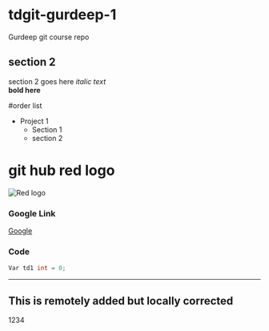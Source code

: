 # tdgit-gurdeep-1
Gurdeep git course repo

## section 2
section 2 goes here
*italic text* <br/>
**bold here**

#order list
* Project 1
    * Section 1
    * section 2

# git hub red logo
![Red logo](https://www.vision-et-cognition.com/wp-content/uploads/2017/10/github.png)

### Google Link
[Google](http://google.com)

### Code
``` C#
Var td1 int = 0;
```
-----------------------------------------
This is remotely added but locally corrected
-----------------------------------------

1234


